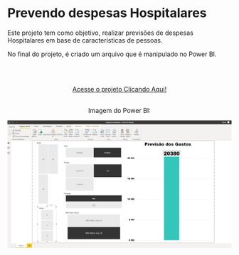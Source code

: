 # Prevendo despesas Hospitalares

Este projeto tem como objetivo, realizar previsões de despesas Hospitalares em base de características de pessoas.

No final do projeto, é criado um arquivo que é manipulado no Power BI.

<br/>
<br/>

<p align="center"><a href="https://wenceslau93.github.io/Prevendo_despesas_Hospitalares/">Acesse o projeto Clicando Aqui!</a></p>

<br/>

<center>Imagem do Power BI:</center>

<center>
<p align="center">
<img src="https://github.com/Wenceslau93/Prevendo_despesas_Hospitalares/blob/main/Despesas.PNG" alt="some text">
</center></p>
